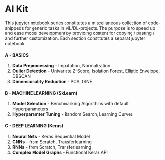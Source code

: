 # AI Kit

This jupyter notebook series constitutes a miscellaneous collection of code-snippeds for generic tasks in ML/DL-projects. The purpose is to speed up and ease model development by providing content for copying / pasting / and further customization. Each section constitutes a separat jupyter notebook.

#### A - BASICS
1. **Data Preprocessing** - Imputation, Normalization
2. **Oulier Detection** - Univariate Z-Score, Isolation Forest, Elliptic Envelope, DBSCAN
3. **Dimensionality Reduction** - PCA, tSNE

#### B - MACHINE LEARNING (SkLearn)
1. **Model Selection** - Benchmarking Algorithms with default Hyperparameters
2. **Hyperparamter Tuning** - Random Search, Learning Curves

#### C - DEEP LEARNING (Keras)
1. **Neural Nets** - Keras Sequential Model
2. **CNNs** - from Scratch, Transferlearning
3. **RNNs** - from Scratch, Transferlearning
4. **Complex Model Graphs** - Functional Keras API
